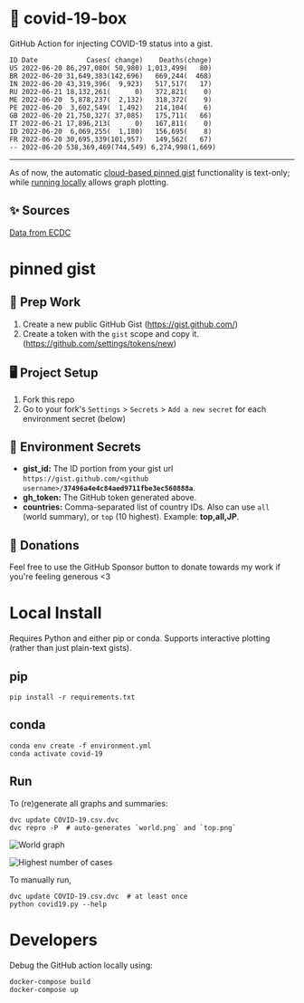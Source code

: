 # 🏥 covid-19-box

GitHub Action for injecting COVID-19 status into a gist.

```
ID Date            Cases( change)    Deaths(chnge)
US 2022-06-20 86,297,080( 50,980) 1,013,499(   80)
BR 2022-06-20 31,649,383(142,696)   669,244(  468)
IN 2022-06-20 43,319,396(  9,923)   517,517(   17)
RU 2022-06-21 18,132,261(      0)   372,821(    0)
ME 2022-06-20  5,878,237(  2,132)   318,372(    9)
PE 2022-06-20  3,602,549(  1,492)   214,104(    6)
GB 2022-06-20 21,750,327( 37,085)   175,711(   66)
IT 2022-06-21 17,896,213(      0)   167,811(    0)
ID 2022-06-20  6,069,255(  1,180)   156,695(    8)
FR 2022-06-20 30,695,339(101,957)   149,562(   67)
-- 2022-06-20 538,369,469(744,549) 6,274,998(1,669)
```

---

As of now, the automatic [cloud-based pinned gist](#pinned-gist) functionality is text-only;
while [running locally](#local-install) allows graph plotting.

## ✨ Sources

[Data from ECDC](https://www.ecdc.europa.eu/en/publications-data/download-todays-data-geographic-distribution-covid-19-cases-worldwide)

# pinned gist

## 🎒 Prep Work
1. Create a new public GitHub Gist (https://gist.github.com/)
1. Create a token with the `gist` scope and copy it. (https://github.com/settings/tokens/new)

## 🖥 Project Setup
1. Fork this repo
1. Go to your fork's `Settings` > `Secrets` > `Add a new secret` for each environment secret (below)

## 🤫 Environment Secrets
- **gist_id:** The ID portion from your gist url `https://gist.github.com/<github username>/`**`37496a4e4c84aed9711fbe3ec560888a`**.
- **gh_token:** The GitHub token generated above.
- **countries:** Comma-separated list of country IDs. Also can use `all` (world summary), or `top` (10 highest). Example: **top,all,JP**.

## 💸 Donations

Feel free to use the GitHub Sponsor button to donate towards my work if you're feeling generous <3

# Local Install

Requires Python and either pip or conda. Supports interactive plotting (rather than just plain-text gists).

## pip

```
pip install -r requirements.txt
```

## conda

```
conda env create -f environment.yml
conda activate covid-19
```

## Run

To (re)generate all graphs and summaries:

```
dvc update COVID-19.csv.dvc
dvc repro -P  # auto-generates `world.png` and `top.png`
```

![World graph](world.png)

![Highest number of cases](top.png)

To manually run,

```
dvc update COVID-19.csv.dvc  # at least once
python covid19.py --help
```

# Developers

Debug the GitHub action locally using:

```
docker-compose build
docker-compose up
```
